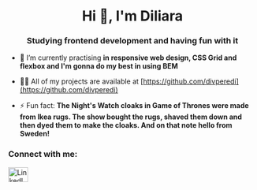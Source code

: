 <h1 align="center">Hi 👋, I'm Diliara</h1>
<h3 align="center">Studying frontend development and having fun with it</h3>

- 🌱 I’m currently practising **in responsive web design, CSS Grid and flexbox and I'm gonna do my best in using BEM**

- 👨‍💻 All of my projects are available at [https://github.com/divperedi](https://github.com/divperedi)

- ⚡ Fun fact: **The Night's Watch cloaks in Game of Thrones were made from Ikea rugs. The show bought the rugs, shaved them down and then dyed them to make the cloaks. And on that note hello from Sweden!**

<h3 align="left">Connect with me:</h3>
<p align="left">
<a href="www.linkedin.com/in/diliara-tazieva">
    <img src="https://img.shields.io/badge/LinkedIn-blue?style=for-the-badge&logo=linkedin&logoColor=white" alt="LinkedIn Badge" height="30" width="40"/>
</a>
</p>
